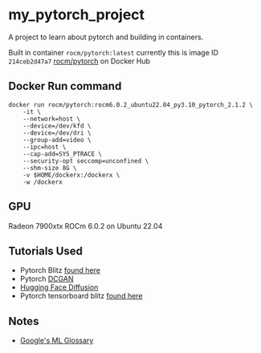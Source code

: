 # my_pytorch_project

A project to learn about pytorch and building in containers.

Built in container `rocm/pytorch:latest` currently this is image ID `214ceb2d47a7`
[rocm/pytorch](https://hub.docker.com/r/rocm/pytorch/#!) on Docker Hub

## Docker Run command

```
docker run rocm/pytorch:rocm6.0.2_ubuntu22.04_py3.10_pytorch_2.1.2 \
    -it \
    --network=host \
    --device=/dev/kfd \
    --device=/dev/dri \
    --group-add=video \
    --ipc=host \
    --cap-add=SYS_PTRACE \
    --security-opt seccomp=unconfined \
    --shm-size 8G \
    -v $HOME/dockerx:/dockerx \
    -w /dockerx
```

## GPU

Radeon 7900xtx ROCm 6.0.2 on Ubuntu 22.04

## Tutorials Used

- Pytorch Blitz [found here](https://pytorch.org/tutorials/beginner/deep_learning_60min_blitz.html)
- Pytorch [DCGAN](https://pytorch.org/tutorials/beginner/dcgan_faces_tutorial.html)
- [Hugging Face Diffusion](https://huggingface.co/learn/diffusion-course/unit0/1)
- Pytorch tensorboard blitz [found here](https://pytorch.org/tutorials/intermediate/tensorboard_tutorial.html)

## Notes

- [Google's ML Glossary](https://developers.google.com/machine-learning/glossary/)


